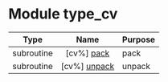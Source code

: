 # Module type_cv

| Type | Name | Purpose |
| :--: | :--: | :---------- |
| subroutine | [cv%] [pack](https://github.com/benjaminmenetrier/bump-standalone/tree/master/src/type_cv.F90#L30) | pack |
| subroutine | [cv%] [unpack](https://github.com/benjaminmenetrier/bump-standalone/tree/master/src/type_cv.F90#L58) | unpack |
